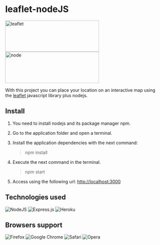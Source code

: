 # leaflet-nodeJS

[<img src="https://leafletjs.com/docs/images/logo.png" alt="leaflet" width="300" height="100" />](https://godban.github.io/browsers-support-badges/)</br>[<img src="https://cdn.svgporn.com/logos/nodejs-icon.svg" alt="node" width="300" height="100" />](https://godban.github.io/browsers-support-badges/)</br>

With this project you can place your location on an interactive map using the <a href="https://leafletjs.com/" target="__blank">leaflet</a> javascript library plus nodejs.

## Install

1. You need to install nodejs and its package manager npm.

2. Go to the application folder and open a terminal.

3. Install the application dependencies with the next command:
   >npm install

4. Execute the next command in the terminal.
   >npm start

5. Access using the following url: <a href="http://localhost:3000" target="__blank">http://localhost:3000</a>

## Technologies used

![NodeJS](https://img.shields.io/badge/node.js-6DA55F?style=for-the-badge&logo=node.js&logoColor=white)
![Express.js](https://img.shields.io/badge/express.js-%23404d59.svg?style=for-the-badge&logo=express&logoColor=%2361DAFB)
![Heroku](https://img.shields.io/badge/heroku-%23430098.svg?style=for-the-badge&logo=heroku&logoColor=white)

## Browsers support

![Firefox](https://img.shields.io/badge/Firefox-FF7139?style=for-the-badge&logo=Firefox-Browser&logoColor=white)
![Google Chrome](https://img.shields.io/badge/Google%20Chrome-4285F4?style=for-the-badge&logo=GoogleChrome&logoColor=white)
![Safari](https://img.shields.io/badge/Safari-000000?style=for-the-badge&logo=Safari&logoColor=white)
![Opera](https://img.shields.io/badge/Opera-FF1B2D?style=for-the-badge&logo=Opera&logoColor=white)
